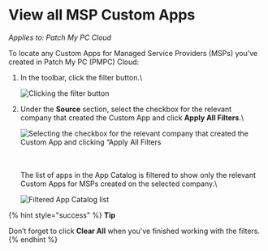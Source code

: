 # View all MSP Custom Apps

_Applies to: Patch My PC Cloud_

To locate any Custom Apps for Managed Service Providers (MSPs) you’ve created in Patch My PC (PMPC) Cloud:

1.  In the toolbar, click the filter button.\\

    ![Clicking the filter button](../../../.gitbook/assets/image-\(2263\).png)
2.  Under the **Source** section, select the checkbox for the relevant company that created the Custom App and click **Apply All Filters**.\\

    ![Selecting the checkbox for the relevant company that created the Custom App and clicking “Apply All Filters](../../../.gitbook/assets/image-\(2264\).png)

    \
    \
    The list of apps in the App Catalog is filtered to show only the relevant Custom Apps for MSPs created on the selected company.\\

    ![Filtered App Catalog list](../../../.gitbook/assets/image-\(2265\).png)

{% hint style="success" %}
**Tip**

Don’t forget to click **Clear All** when you’ve finished working with the filters.
{% endhint %}
